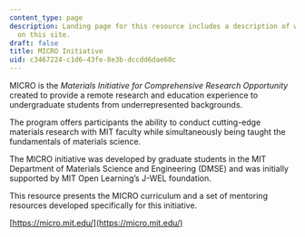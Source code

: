 ```yaml
---
content_type: page
description: Landing page for this resource includes a description of what is contained
  on this site.
draft: false
title: MICRO Initiative
uid: c3467224-c1d6-43fe-8e3b-dccdd6dae60c
---
```

MICRO is the *Materials Initiative for Comprehensive Research Opportunity* created to provide a remote research and education experience to undergraduate students from underrepresented backgrounds.

The program offers participants the ability to conduct cutting-edge materials research with MIT faculty while simultaneously being taught the fundamentals of materials science.

The MICRO initiative was developed by graduate students in the MIT Department of Materials Science and Engineering (DMSE) and was initially supported by MIT Open Learning’s J-WEL foundation.

This resource presents the MICRO curriculum and a set of mentoring resources developed specifically for this initiative.

[https://micro.mit.edu/](https://micro.mit.edu/)